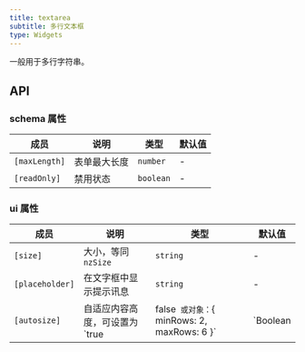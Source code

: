 ```yaml
---
title: textarea
subtitle: 多行文本框
type: Widgets
---
```


一般用于多行字符串。

## API

### schema 属性

成员 | 说明 | 类型 | 默认值
----|------|-----|------
`[maxLength]` | 表单最大长度  | `number` | -
`[readOnly]` | 禁用状态  | `boolean` | -

### ui 属性

成员 | 说明 | 类型 | 默认值
----|------|-----|------
`[size]` | 大小，等同 `nzSize` | `string` | -
`[placeholder]` | 在文字框中显示提示讯息 | `string` | -
`[autosize]` | 自适应内容高度，可设置为 `true|false` 或对象：`{ minRows: 2, maxRows: 6 }`  | `Boolean|Object` | `true`
